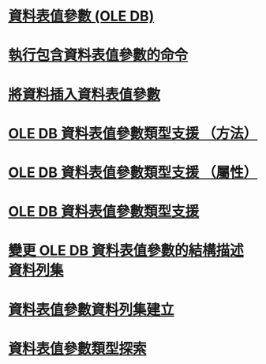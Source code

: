 # [資料表值參數 (OLE DB)](table-valued-parameters-ole-db.md)

# [執行包含資料表值參數的命令](executing-commands-containing-table-valued-parameters.md)
# [將資料插入資料表值參數](inserting-data-into-table-valued-parameters.md)
# [OLE DB 資料表值參數類型支援 （方法）](ole-db-table-valued-parameter-type-support-methods.md)
# [OLE DB 資料表值參數類型支援 （屬性）](ole-db-table-valued-parameter-type-support-properties.md)
# [OLE DB 資料表值參數類型支援](ole-db-table-valued-parameter-type-support.md)
# [變更 OLE DB 資料表值參數的結構描述資料列集](schema-rowsets-changed-for-ole-db-table-valued-parameters.md)
# [資料表值參數資料列集建立](table-valued-parameter-rowset-creation.md)
# [資料表值參數類型探索](table-valued-parameter-type-discovery.md)

